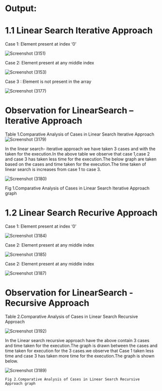 # Output:

# 1.1 Linear Search Iterative Approach

Case 1: Element present at index ‘0’

![Screenshot (3151)](https://user-images.githubusercontent.com/91931504/208166395-dd036ee9-521f-4dd0-b3ab-460174e0b13b.png)

Case 2: Element present at any middle index

![Screenshot (3153)](https://user-images.githubusercontent.com/91931504/208166412-7fe22498-44cc-4b02-8d03-ea7714b69350.png)

Case 3 : Element is not present in the array

![Screenshot (3177)](https://user-images.githubusercontent.com/91931504/208166420-85f5e736-6edb-4b2e-9a51-70a3b4bf4ad3.png)

# Observation for LinearSearch –Iterative Approach

  Table 1.Comparative Analysis of Cases in Linear Search Iterative Approach
![Screenshot (3179)](https://user-images.githubusercontent.com/91931504/208167106-7055bdce-a5d2-4b7d-a1fc-4367955e9f77.png)

In the linear search- iterative approach we have taken 3 cases and with the taken for the execution.In the above table we observe that case 1,case 2 and case 3 has taken less time for the execution.The below graph are taken based on the cases and time taken for the execution.The time taken of linear search is increases from case 1 to case 3.

![Screenshot (3180)](https://user-images.githubusercontent.com/91931504/208167115-faf0bf00-13b9-4bb0-97e6-319fbd1165a3.png)

   Fig 1.Comparative Analysis of Cases in Linear Search Iterative Approach graph
   

# 1.2 Linear Search Recurive Approach


Case 1: Element present at index ‘0’

![Screenshot (3184)](https://user-images.githubusercontent.com/91931504/208297474-6c7500f2-ac5a-4590-ac1d-bae274a5efd3.png)

Case 2: Element present at any middle index

![Screenshot (3185)](https://user-images.githubusercontent.com/91931504/208297481-b84dbbf9-d719-463e-9f7d-be646095238e.png)

Case 2: Element present at any middle index

![Screenshot (3187)](https://user-images.githubusercontent.com/91931504/208297485-ed54fbc3-7eea-4af6-bdbb-93c77c9df713.png)

# Observation for LinearSearch - Recursive Approach

 Table 2.Comparative Analysis of Cases in Linear Search Recursive Approach
 
![Screenshot (3192)](https://user-images.githubusercontent.com/91931504/208297738-4278add5-3d07-4435-832a-97c9b54e7bf3.png)

In the Linear search recursive approach have the above contain 3 cases and time taken for the execution.The graph is drawn between the cases and time taken for execution for the 3 cases.we observe that Case 1 taken less time and case 3 has taken more time for the execution.The graph is shown below.

![Screenshot (3189)](https://user-images.githubusercontent.com/91931504/208297487-71e01175-90b9-4ec5-b09b-ac2da69b8a23.png)
    
    Fig 2.Comparative Analysis of Cases in Linear Search Recursive Approach graph
